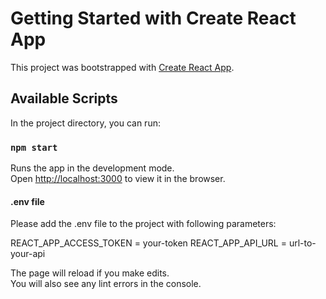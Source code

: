 # Getting Started with Create React App

This project was bootstrapped with [Create React App](https://github.com/facebook/create-react-app).

## Available Scripts

In the project directory, you can run:

### `npm start`

Runs the app in the development mode.\
Open [http://localhost:3000](http://localhost:3000) to view it in the browser.

#### .env file

Please add the .env file to the project with following parameters:

REACT_APP_ACCESS_TOKEN = your-token
REACT_APP_API_URL = url-to-your-api

The page will reload if you make edits.\
You will also see any lint errors in the console.
